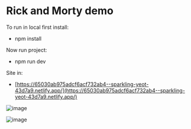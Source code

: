 # Rick and Morty demo

To run in local first install:
- npm install

Now run project:
- npm run dev

Site in:
- [https://65030ab975adcf6acf732ab4--sparkling-yeot-43d7a9.netlify.app/](https://65030ab975adcf6acf732ab4--sparkling-yeot-43d7a9.netlify.app/)

![image](https://github.com/devsoriano/rick-and-morty.demo/assets/22625671/aa8631d7-a545-4886-b55f-40a1f9aca84d)

![image](https://github.com/devsoriano/rick-and-morty.demo/assets/22625671/b6db9a02-4337-4a43-b155-369c6dda5b29)
